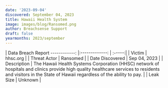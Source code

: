 ```yaml
---
date: '2023-09-04'
discovered: September 04, 2023
title: Hawaii Health System
image: images/blog/Ransomed.png
author: Breachsense Support
draft: false
yearmonths: 2023/september
---
```



| Data Breach Report
------------:     |:-------------:    | :-----:|
| Victim      | hhsc.org      | 
| Threat Actor      | Ransomed      | 
| Date Discovered      | Sep 04, 2023      | 
| Description      | The Hawaii Health Systems Corporation (HHSC) network of hospitals and clinics provide high quality healthcare services to residents and visitors in the State of Hawaii regardless of the ability to pay.      | 
| Leak Size      | Unknown      | 

